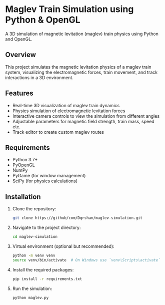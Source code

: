 # Maglev Train Simulation using Python & OpenGL

A 3D simulation of magnetic levitation (maglev) train physics using Python and OpenGL.

## Overview

This project simulates the magnetic levitation physics of a maglev train system, visualizing the electromagnetic forces, train movement, and track interactions in a 3D environment.

## Features

-   Real-time 3D visualization of maglev train dynamics
-   Physics simulation of electromagnetic levitation forces
-   Interactive camera controls to view the simulation from different angles
-   Adjustable parameters for magnetic field strength, train mass, speed etc.
-   Track editor to create custom maglev routes

## Requirements

-   Python 3.7+
-   PyOpenGL
-   NumPy
-   PyGame (for window management)
-   SciPy (for physics calculations)

## Installation

1.  Clone the repository:

    ```bash
    git clone https://github/com/Dqrshan/maglev-simulation.git
    ```

2.  Navigate to the project directory:

    ```bash
    cd maglev-simulation
    ```

3.  Virtual environment (optional but recommended):

    ```bash
    python -m venv venv
    source venv/bin/activate  # On Windows use `venv\Scripts\activate`
    ```

4.  Install the required packages:

    ```bash
    pip install -r requirements.txt
    ```

5.  Run the simulation:
    ```bash
    python maglev.py
    ```
